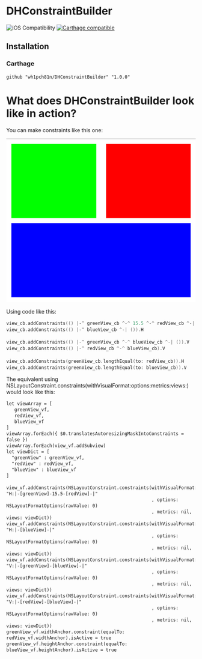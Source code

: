 # DHConstraintBuilder 
![iOS Compatibility](https://img.shields.io/badge/iOS%20-8%2B-green.svg)
[![Carthage compatible](https://img.shields.io/badge/Carthage-compatible-4BC51D.svg?style=flat)](https://github.com/Carthage/Carthage)

## Installation 

### Carthage
```
github "wh1pch81n/DHConstraintBuilder" "1.0.0"
```

# What does DHConstraintBuilder look like in action?

You can make constraints like this one:

![alt text](https://github.com/wh1pch81n/BoxyBoxy/blob/master/ViewExample.png)
<script src="https://gist.github.com/nisrulz/11c0d63428b108f10c83.js"></script>
Using code like this:
```swift
view_cb.addConstraints(() |-^ greenView_cb ^-^ 15.5 ^-^ redView_cb ^-| ()).H
view_cb.addConstraints(() |-^ blueView_cb ^-| ()).H
		
view_cb.addConstraints(() |-^ greenView_cb ^-^ blueView_cb ^-| ()).V
view_cb.addConstraints(() |-^ redView_cb ^-^ blueView_cb).V

view_cb.addConstraints(greenView_cb.lengthEqual(to: redView_cb)).H
view_cb.addConstraints(greenView_cb.lengthEqual(to: blueView_cb)).V
```

The equivalent using NSLayoutConstraint.constraints(withVisualFormat:options:metrics:views:) would look like this:

```
let viewArray = [
   greenView_vf,
   redView_vf,
   blueView_vf
]
viewArray.forEach({ $0.translatesAutoresizingMaskIntoConstraints = false })
viewArray.forEach(view_vf.addSubview)
let viewDict = [
  "greenView" : greenView_vf,
  "redView" : redView_vf,
  "blueView" : blueView_vf
]

view_vf.addConstraints(NSLayoutConstraint.constraints(withVisualFormat: "H:|-[greenView]-15.5-[redView]-|"
                                                      , options: NSLayoutFormatOptions(rawValue: 0)
                                                      , metrics: nil, views: viewDict))
view_vf.addConstraints(NSLayoutConstraint.constraints(withVisualFormat: "H:|-[blueView]-|"
                                                      , options: NSLayoutFormatOptions(rawValue: 0)
                                                      , metrics: nil, views: viewDict))
view_vf.addConstraints(NSLayoutConstraint.constraints(withVisualFormat: "V:|-[greenView]-[blueView]-|"
                                                      , options: NSLayoutFormatOptions(rawValue: 0)
                                                      , metrics: nil, views: viewDict))
view_vf.addConstraints(NSLayoutConstraint.constraints(withVisualFormat: "V:|-[redView]-[blueView]-|"
                                                      , options: NSLayoutFormatOptions(rawValue: 0)
                                                      , metrics: nil, views: viewDict))
greenView_vf.widthAnchor.constraint(equalTo: redView_vf.widthAnchor).isActive = true	
greenView_vf.heightAnchor.constraint(equalTo: blueView_vf.heightAnchor).isActive = true
```
